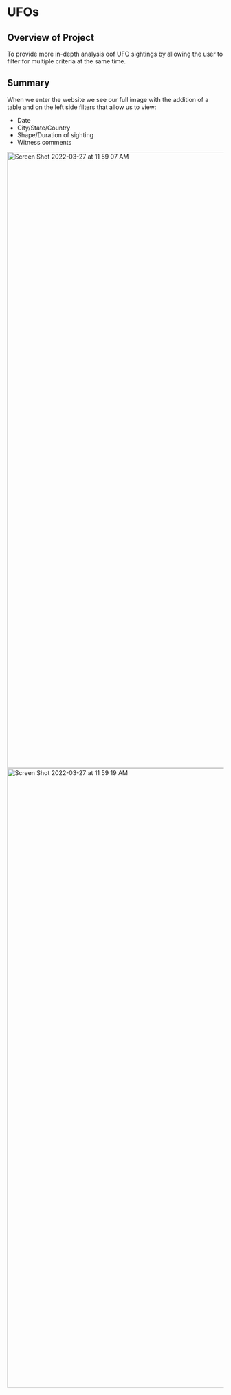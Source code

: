 # UFOs
## Overview of Project 
To provide more in-depth analysis oof UFO sightings by allowing the user to filter for multiple criteria at the same time.  

## Summary

When we enter the website we see our full image with the addition of a table and on the left side filters that allow us to view:

* Date
* City/State/Country
* Shape/Duration of sighting
* Witness comments


<img width="1430" alt="Screen Shot 2022-03-27 at 11 59 07 AM" src="https://user-images.githubusercontent.com/95730183/160294362-1d81a1ec-b397-4bcf-a038-3f10e80d99c7.png">

<img width="1438" alt="Screen Shot 2022-03-27 at 11 59 19 AM" src="https://user-images.githubusercontent.com/95730183/160294375-daaff6eb-1610-4d14-af7e-bf4dc4d8e28c.png">


